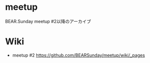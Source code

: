 meetup
======

BEAR.Sunday meetup #2以降のアーカイブ


Wiki
====
- meetup #2 https://github.com/BEARSunday/meetup/wiki/_pages
